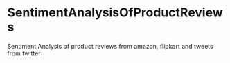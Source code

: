 # SentimentAnalysisOfProductReviews
Sentiment Analysis of product reviews from amazon, flipkart and tweets from twitter
